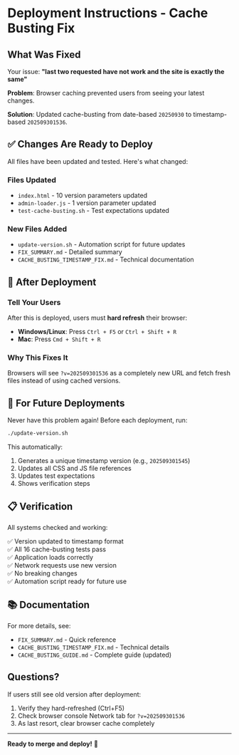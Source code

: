# Deployment Instructions - Cache Busting Fix

## What Was Fixed

Your issue: **"last two requested have not work and the site is exactly the same"**

**Problem**: Browser caching prevented users from seeing your latest changes.

**Solution**: Updated cache-busting from date-based `20250930` to timestamp-based `202509301536`.

## ✅ Changes Are Ready to Deploy

All files have been updated and tested. Here's what changed:

### Files Updated
- `index.html` - 10 version parameters updated
- `admin-loader.js` - 1 version parameter updated  
- `test-cache-busting.sh` - Test expectations updated

### New Files Added
- `update-version.sh` - Automation script for future updates
- `FIX_SUMMARY.md` - Detailed summary
- `CACHE_BUSTING_TIMESTAMP_FIX.md` - Technical documentation

## 🚀 After Deployment

### Tell Your Users
After this is deployed, users must **hard refresh** their browser:

- **Windows/Linux**: Press `Ctrl + F5` or `Ctrl + Shift + R`
- **Mac**: Press `Cmd + Shift + R`

### Why This Fixes It
Browsers will see `?v=202509301536` as a completely new URL and fetch fresh files instead of using cached versions.

## 🔄 For Future Deployments

Never have this problem again! Before each deployment, run:

```bash
./update-version.sh
```

This automatically:
1. Generates a unique timestamp version (e.g., `202509301545`)
2. Updates all CSS and JS file references
3. Updates test expectations
4. Shows verification steps

## 📋 Verification

All systems checked and working:

✅ Version updated to timestamp format  
✅ All 16 cache-busting tests pass  
✅ Application loads correctly  
✅ Network requests use new version  
✅ No breaking changes  
✅ Automation script ready for future use  

## 📚 Documentation

For more details, see:
- `FIX_SUMMARY.md` - Quick reference
- `CACHE_BUSTING_TIMESTAMP_FIX.md` - Technical details
- `CACHE_BUSTING_GUIDE.md` - Complete guide (updated)

## Questions?

If users still see old version after deployment:
1. Verify they hard-refreshed (Ctrl+F5)
2. Check browser console Network tab for `?v=202509301536`
3. As last resort, clear browser cache completely

---

**Ready to merge and deploy!** 🎉
